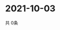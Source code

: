 # 2021-10-03
  共 0条

  <!-- BEGIN -->
  <!-- 最后更新时间Sun Oct 03 2021 04:03:45 GMT+0000 (Coordinated Universal Time) -->
  
  <!-- END -->
  
  